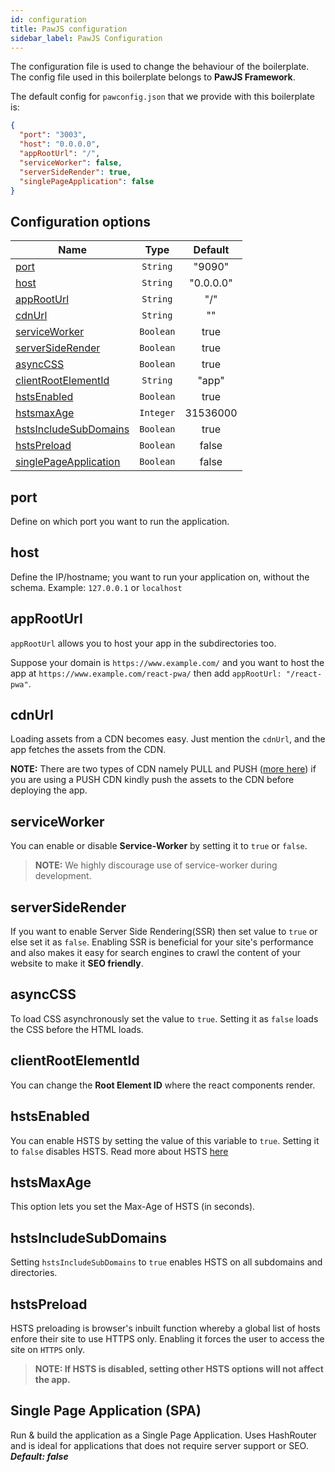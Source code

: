 ```yaml
---
id: configuration
title: PawJS configuration
sidebar_label: PawJS Configuration
---
```


The configuration file is used to change the behaviour of the boilerplate. The config file used in this boilerplate belongs to **PawJS Framework**.


The default config for `pawconfig.json` that we provide with this boilerplate is:
```json
{
  "port": "3003",
  "host": "0.0.0.0",
  "appRootUrl": "/",
  "serviceWorker": false,
  "serverSideRender": true,
  "singlePageApplication": false
}
```


## Configuration options

| Name        |  Type          | Default|
| ------------- |:----------------:|:---------------:|
|   [port](#port)  | `String` |   "9090"   |
|   [host](#host)  |   `String`    |   "0.0.0.0"    |
|   [appRootUrl](#approoturl)    | `String`    |   "/"   |
|   [cdnUrl](#cdnurl)        | `String`    |   ""    |
|   [serviceWorker](#serviceworker)    | `Boolean`    |   true    |
|   [serverSideRender](#serversiderender)    | `Boolean`    |    true    |
|   [asyncCSS](#asynccss)       |  `Boolean` |   true    |
|   [clientRootElementId](#clientrootelementid) | `String`  |   "app"   |
|   [hstsEnabled](#hstsenabled)   |   `Boolean` |   true    |
|   [hstsmaxAge](#hstsmaxage)    |   `Integer`   |   31536000    |
|   [hstsIncludeSubDomains](#hstsincludesubdomains) |  `Boolean`  |   true    |
|   [hstsPreload](#hstspreload)   |   `Boolean`   |   false   |
|   [singlePageApplication](#singlepageapplication)   |   `Boolean`   |   false   |


## port

Define on which port you want to run the application.


## host

Define the IP/hostname; you want to run your application on, without the schema. Example: `127.0.0.1` or `localhost`


## appRootUrl

`appRootUrl` allows you to host your app in the subdirectories too.

Suppose your domain is `https://www.example.com/` and you want to host the app at `https://www.example.com/react-pwa/`  then add `appRootUrl: "/react-pwa"`.


## cdnUrl

Loading assets from a CDN becomes easy. Just mention the `cdnUrl`, and the app fetches the assets from the CDN.

**NOTE:** There are two types of CDN namely PULL and PUSH ([more here](/blog/2018/07/02/pull-vs-push-cdn.html)) if you are using a PUSH CDN kindly push 
the assets to the CDN before deploying the app.


## serviceWorker

You can enable or disable **Service-Worker** by setting it to `true` or `false`. 

> **NOTE:** We highly discourage use of service-worker during development.


## serverSideRender

If you want to enable Server Side Rendering(SSR) then set value to `true` or else set it as `false`. 
Enabling SSR is beneficial for your site's performance and also makes it easy for search engines to crawl the content of your website to make it **SEO friendly**.

## asyncCSS

To load CSS asynchronously set the value to `true`. Setting it as `false` loads the CSS before the HTML loads.

## clientRootElementId
You can change the **Root Element ID** where the react components render.

## hstsEnabled

You can enable HSTS by setting the value of this variable to `true`. Setting it to `false` disables HSTS. Read more about HSTS [here](features-hsts.md)

## hstsMaxAge

This option lets you set the Max-Age of HSTS (in seconds).  

## hstsIncludeSubDomains
Setting `hstsIncludeSubDomains` to `true` enables HSTS on all subdomains and directories.

## hstsPreload

HSTS preloading is browser's inbuilt function whereby a global list of hosts enfore their site to use HTTPS only. 
Enabling it forces the user to access the site on `HTTPS` only.

> **NOTE: If HSTS is disabled, setting other HSTS options will not affect the app.**  

## Single Page Application (SPA)
Run & build the application as a Single Page Application. Uses HashRouter and is ideal for applications that does not require server support or SEO.   
***Default: false***


<div class="custom-slant"></div>  
